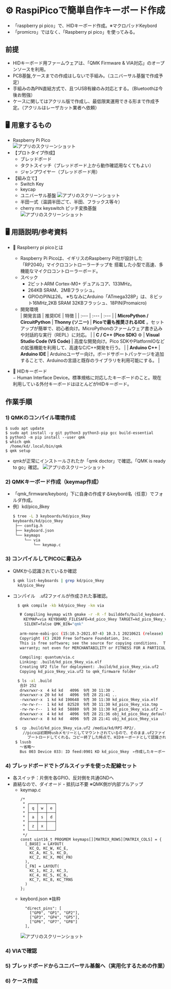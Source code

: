 # ⚙ RaspiPicoで簡単自作キーボード作成

- 「raspberry pi pico」で、HIDキーボード作成。※マクロパッドKeybord
- 「promicro」ではなく、「Raspberry pi pico」を使ってみる。

## 前提 
  - HIDキーボード用ファームウェアは、「QMK Firmware & VIA対応」のオープンソースを利用。
  - PCB基盤,ケースまでの作成はしないで手組み。（ユニバーサル基盤で作成予定）<br>
  - 手組みの為PIN直結方式で、且つUSB有線のみ対応とする。（Bluetoothは今後お勉強）
  - ケースに関してはアクリル版で作成し、最低限実運用できる形まで作成予定。（アクリルはレーザカット業者へ依頼）

## 🖥️ 用意するもの
- Raspberry Pi Pico<br>
  ![アプリのスクリーンショット](./images/image6.png)
- 【プロトタイプ作成】
    - ブレッドボード<br>
    - タクトスイッチ（ブレッドボード上から動作確認用なくてもよい）
    - ジャンプワイヤー（ブレッドボード用）
- 【組み立て】
  - Switch Key<br> 
  - keycap<br>
  - ユニバーサル基盤
    ![アプリのスクリーンショット](./images/image7.png)
  - 半田一式（温調半田ごて、半田、フラックス等々）
  - cherry mx keyswitch ピッチ変換基盤 <br>
   ![アプリのスクリーンショット](./images/image2.png)

## 🖥️ 用語説明/参考資料
  - 📌 Raspberry pi picoとは
    - Raspberry Pi Picoは、イギリスのRaspberry Pi社が設計した「RP2040」マイクロコントローラーチップを
      搭載した小型で高速、多機能なマイクロコントローラーボード。
    - スペック
      - 2ビットARM Cortex-M0+ デュアルコア、133MHz。
      - 264KB SRAM、2MBフラッシュ。
      - GPIOのPINは26。
      ※ちなみにArduino「ATmega328P」は、８ビット16MHz,2KB SRAM 32KBフラッシュ、18PIN(Promaicro)
    - 開発環境  
        | 開発言語 | 推奨IDE | 特徴 |
        | :--- | :--- | :--- |
        | **MicroPython / CircuitPython**  | **Thonny (ソニー)** | **Picoで最も推奨されるIDE** 。セットアップが簡単で、初心者向け。MicroPythonのファームウェア書き込みや対話的な実行（REPL）に対応。 |
        | **C / C++ (Pico SDK)** ⚙️ | **Visual Studio Code (VS Code)** | 高度な開発向け。Pico SDKやPlatformIOなどの拡張機能を利用して、高速なC/C++開発を行う。 |
        | **Arduino C++** | **Arduino IDE** | Arduinoユーザー向け。ボードサポートパッケージを追加することで、Arduinoの言語と既存のライブラリを利用可能にする。 |
    
  - 📌 HIDキーボード  
     − Human Interface Device。標準規格に対応したキーボードのこと。現在利用している外付キーボードはほとんどがHIDキーボード。
  

## 作業手順
### 1) QMKのコンパイル環境作成
  ```bash🐚
  $ sudo apt update
  $ sudo apt install -y git python3 python3-pip gcc build-essential
  $ python3 -m pip install --user qmk
  $ which qmk
    /home/kd/.local/bin/qmk
  $ qmk setup
  ```
  
- qmkが正常にインストールされたか「qmk doctor」で確認。「QMK is ready to go」確認。
  ![アプリのスクリーンショット](./images/image1.png)  

### 2) QMKキーボード作成（keymap作成）
 - 「qmk_firmware/keybord」下に自身の作成するkeybord名（任意）でフォルダ作成。
 - 例）kd/pico_8key 
   ```bash
   $ tree -L 3 keyboards/kd/pico_9key
   keyboards/kd/pico_9key
    ├── config.h
    ├── keyboard.json
    └── keymaps
        └── via
            └── keymap.c
   ```
### 3) コンパイルしてPICOに書込み
 - QMKから認識されているか確認
   ```bash
   $ qmk list-keyboards | grep kd/pico_9key 
     kd/pico_9key
   ```
 - コンパイル　.uf2ファイルが作成された事確認。<br>
   ```bash
     $ qmk compile -kb kd/pico_9key -km via
   
      Ψ Compiling keymap with gmake -r -R -f builddefs/build_keyboard.mk -s KEYBOARD=kd/pico_9key 
      　KEYMAP=via KEYBOARD_FILESAFE=kd_pico_9key TARGET=kd_pico_9key_via VERBOSE=false COLOR=true 
   　　　SILENT=false QMK_BIN="qmk"
      
      arm-none-eabi-gcc (15:10.3-2021.07-4) 10.3.1 20210621 (release)
      Copyright (C) 2020 Free Software Foundation, Inc.
      This is free software; see the source for copying conditions.  There is NO
      warranty; not even for MERCHANTABILITY or FITNESS FOR A PARTICULAR PURPOSE.
      
      Compiling: quantum/via.c                                                                            [OK]
      Linking: .build/kd_pico_9key_via.elf                                                                [OK]
      Creating UF2 file for deployment: .build/kd_pico_9key_via.uf2                                       [OK]
      Copying kd_pico_9key_via.uf2 to qmk_firmware folder                                                 [OK]

     $ ls -al .build
      合計 252
      drwxrwxr-x  4 kd kd   4096  9月 30 11:30 .
      drwxrwxr-x 20 kd kd   4096  9月 28 21:41 ..
      -rwxrwxr-x  1 kd kd 190648  9月 30 11:30 kd_pico_9key_via.elf
      -rw-rw-r--  1 kd kd  82528  9月 30 11:30 kd_pico_9key_via.tmp
      -rw-rw-r--  1 kd kd  58880  9月 30 11:30 kd_pico_9key_via.uf2 ←　※作成されている事
      drwxrwxr-x  4 kd kd   4096  9月 28 21:36 obj_kd_pico_9key_default
      drwxrwxr-x  8 kd kd   4096  9月 28 21:41 obj_kd_pico_9key_via

    $  cp .build/kd_pico_9key_via.uf2 /media/kd/RPI-RP2/. 
    　　//picoは初期時usbメモリーとしてマウントされているので、そのまま.uf2ファイルをコピーする事によって
      　　ブートロードしてくれる。コピー終了した時点で、HIDキーボードとして認識される。
    $ lsusb
      〜省略〜
      Bus 003 Device 033: ID feed:0901 KD kd_pico_9key　←作成したキーボード名として認識されていればOK
   ```

### 4) ブレッドボードでトグルスイッチを使った配線セット
  - 各スイッチ：片側を各GPIO、反対側を共通GNDへ 
  - 直結なので、ダイオード・抵抗は不要 ※QMK側が内部プルアップ
    - keymap.c
      ```
      /*
       * ┌───┬───┬───┐
       * │ q │ w │ e │
       * ├───┼───┼───┤
       * │ a │ s │ d │
       * ├───┼───┼───┤
       * │ z │ x │   │
       * └───┴───┴───┘
       */
      const uint16_t PROGMEM keymaps[][MATRIX_ROWS][MATRIX_COLS] = {
        [_BASE] = LAYOUT(
          KC_Q, KC_W, KC_E,
          KC_A, KC_S, KC_D,
          KC_Z, KC_X, MO(_FN)
        ),
        [_FN] = LAYOUT(
          KC_1, KC_2, KC_3,
          KC_4, KC_5, KC_6,
          KC_7, KC_8, KC_TRNS
        )
      };
      ```
    - keybord.json ※抜粋
      ```
        "direct_pins": [
          ["GP0", "GP1", "GP2"],
          ["GP3", "GP4", "GP5"],
          ["GP6", "GP7", "GP8"]
        ],
      ```
       ![アプリのスクリーンショット](./images/A.png)  
  
### 4) VIAで確認

### 5) ブレッドボードからユニバーサル基盤へ（実用化するための作業）
### 6) ケース作成




